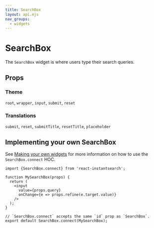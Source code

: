 ```yaml
---
title: SearchBox
layout: api.ejs
nav_groups:
  - widgets
---
```


# SearchBox

The `SearchBox` widget is where users type their search queries.

## Props

<!-- props default ./index -->

### Theme

`root`, `wrapper`, `input`, `submit`, `reset`

### Translations

`submit`, `reset`, `submitTitle`, `resetTitle`, `placeholder`

## Implementing your own SearchBox

See [Making your own widgets](../Customization.md) for more information on how to use the `SearchBox.connect` HOC.

```
import {SearchBox.connect} from 'react-instantsearch';

function MySearchBox(props) {
  return (
    <input
      value={props.query}
      onChange={e => props.refine(e.target.value)}
    />
  );
}

// `SearchBox.connect` accepts the same `id` prop as `SearchBox`.
export default SearchBox.connect(MySearchBox);
```
